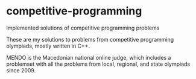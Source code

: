 # competitive-programming
Implemented solutions of competitive programming problems

These are my solutions to problems from competitive programming olympiads, mostly written in C++.

MENDO is the Macedonian national online judge, which includes a problemset with all the problems from local, regional, and state olympiads since 2009.
